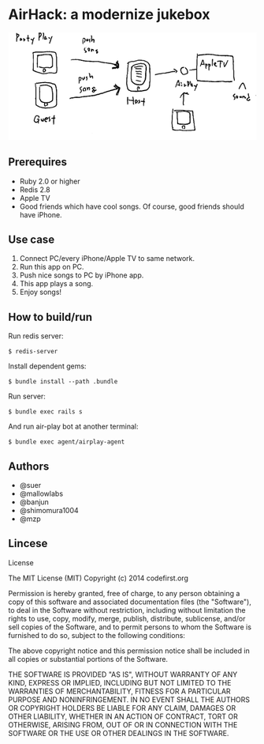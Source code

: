 AirHack: a modernize jukebox
=============================

![overview](https://raw.githubusercontent.com/codefirst/air-hack/master/misc/overview.png)

## Prerequires

 * Ruby 2.0 or higher
 * Redis 2.8
 * Apple TV
 * Good friends which have cool songs. Of course, good friends should have iPhone.

## Use case

1. Connect PC/every iPhone/Apple TV to same network.
2. Run this app on PC.
3. Push nice songs to PC by iPhone app.
4. This app plays a song.
5. Enjoy songs!

## How to build/run
Run redis server:
```
$ redis-server
```

Install dependent gems:
```
$ bundle install --path .bundle
```

Run server:
```
$ bundle exec rails s
```

And run air-play bot at another terminal:
```
$ bundle exec agent/airplay-agent
```

## Authors

 * @suer
 * @mallowlabs
 * @banjun
 * @shimomura1004
 * @mzp

## Lincese
License

The MIT License (MIT) Copyright (c) 2014 codefirst.org

Permission is hereby granted, free of charge, to any person obtaining a copy of this software and associated documentation files (the "Software"), to deal in the Software without restriction, including without limitation the rights to use, copy, modify, merge, publish, distribute, sublicense, and/or sell copies of the Software, and to permit persons to whom the Software is furnished to do so, subject to the following conditions:

The above copyright notice and this permission notice shall be included in all copies or substantial portions of the Software.

THE SOFTWARE IS PROVIDED "AS IS", WITHOUT WARRANTY OF ANY KIND, EXPRESS OR IMPLIED, INCLUDING BUT NOT LIMITED TO THE WARRANTIES OF MERCHANTABILITY, FITNESS FOR A PARTICULAR PURPOSE AND NONINFRINGEMENT. IN NO EVENT SHALL THE AUTHORS OR COPYRIGHT HOLDERS BE LIABLE FOR ANY CLAIM, DAMAGES OR OTHER LIABILITY, WHETHER IN AN ACTION OF CONTRACT, TORT OR OTHERWISE, ARISING FROM, OUT OF OR IN CONNECTION WITH THE SOFTWARE OR THE USE OR OTHER DEALINGS IN THE SOFTWARE.

